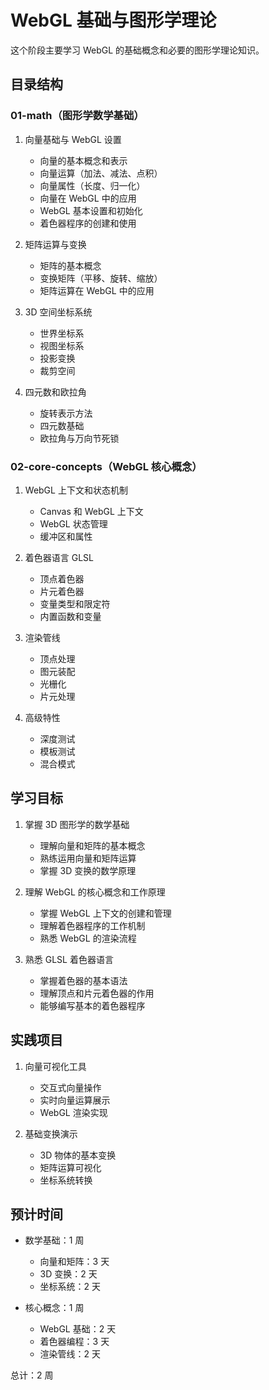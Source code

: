 # WebGL 基础与图形学理论

这个阶段主要学习 WebGL 的基础概念和必要的图形学理论知识。

## 目录结构

### 01-math（图形学数学基础）
1. 向量基础与 WebGL 设置
   - 向量的基本概念和表示
   - 向量运算（加法、减法、点积）
   - 向量属性（长度、归一化）
   - 向量在 WebGL 中的应用
   - WebGL 基本设置和初始化
   - 着色器程序的创建和使用

2. 矩阵运算与变换
   - 矩阵的基本概念
   - 变换矩阵（平移、旋转、缩放）
   - 矩阵运算在 WebGL 中的应用

3. 3D 空间坐标系统
   - 世界坐标系
   - 视图坐标系
   - 投影变换
   - 裁剪空间

4. 四元数和欧拉角
   - 旋转表示方法
   - 四元数基础
   - 欧拉角与万向节死锁

### 02-core-concepts（WebGL 核心概念）
1. WebGL 上下文和状态机制
   - Canvas 和 WebGL 上下文
   - WebGL 状态管理
   - 缓冲区和属性

2. 着色器语言 GLSL
   - 顶点着色器
   - 片元着色器
   - 变量类型和限定符
   - 内置函数和变量

3. 渲染管线
   - 顶点处理
   - 图元装配
   - 光栅化
   - 片元处理

4. 高级特性
   - 深度测试
   - 模板测试
   - 混合模式

## 学习目标
1. 掌握 3D 图形学的数学基础
   - 理解向量和矩阵的基本概念
   - 熟练运用向量和矩阵运算
   - 掌握 3D 变换的数学原理

2. 理解 WebGL 的核心概念和工作原理
   - 掌握 WebGL 上下文的创建和管理
   - 理解着色器程序的工作机制
   - 熟悉 WebGL 的渲染流程

3. 熟悉 GLSL 着色器语言
   - 掌握着色器的基本语法
   - 理解顶点和片元着色器的作用
   - 能够编写基本的着色器程序

## 实践项目
1. 向量可视化工具
   - 交互式向量操作
   - 实时向量运算展示
   - WebGL 渲染实现

2. 基础变换演示
   - 3D 物体的基本变换
   - 矩阵运算可视化
   - 坐标系统转换

## 预计时间
- 数学基础：1 周
  - 向量和矩阵：3 天
  - 3D 变换：2 天
  - 坐标系统：2 天

- 核心概念：1 周
  - WebGL 基础：2 天
  - 着色器编程：3 天
  - 渲染管线：2 天

总计：2 周
